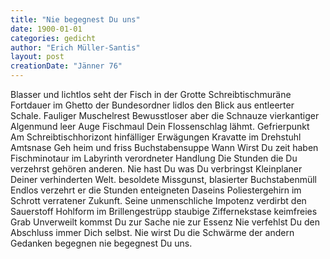 ```yaml
---
title: "Nie begegnest Du uns"
date: 1900-01-01
categories: gedicht
author: "Erich Müller-Santis"
layout: post
creationDate: "Jänner 76"
---
```

Blasser
und lichtlos seht
der Fisch in der Grotte
Schreibtischmuräne
Fortdauer
im Ghetto der Bundesordner
lidlos den Blick aus
entleerter Schale.
Fauliger Muschelrest
Bewusstloser aber
die Schnauze
vierkantiger Algenmund
leer Auge
Fischmaul
Dein Flossenschlag lähmt.
Gefrierpunkt
Am Schreibtischhorizont hinfälliger Erwägungen
Kravatte im Drehstuhl
Amtsnase
Geh heim und friss Buchstabensuppe
Wann
Wirst Du zeit haben
Fischminotaur
im Labyrinth verordneter Handlung
Die Stunden die Du verzehrst
gehören anderen.
Nie hast Du
was Du verbringst
Kleinplaner Deiner
verhinderten Welt.
besoldete Missgunst,
blasierter Buchstabenmüll
Endlos verzehrt er die Stunden
enteigneten Daseins
Poliestergehirn
im Schrott verratener Zukunft.
Seine unmenschliche Impotenz
verdirbt den Sauerstoff
Hohlform im Brillengestrüpp
staubige Ziffernekstase
keimfreies Grab
Unverweilt kommst Du zur Sache
nie zur Essenz
Nie verfehlst Du den Abschluss
immer Dich selbst.
Nie wirst Du die Schwärme
der andern Gedanken begegnen
nie begegnest Du uns.
